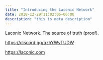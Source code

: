 ```yaml
---
title: "Introducing the Laconic Network"
date: 2018-12-29T11:02:05+06:00
description: "this is meta description"
---
```


Laconic Network. The source of truth (proof).

https://discord.gg/qzhYWvTUDW

https://laconic.com
